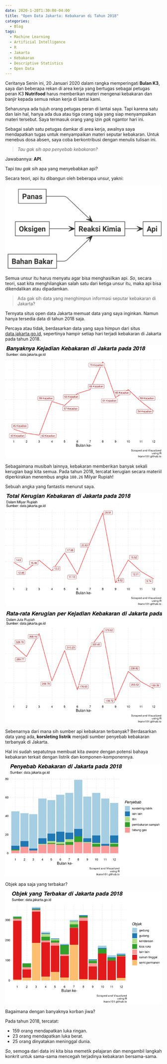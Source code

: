 ```yaml
---
date: 2020-1-20T1:30:00-04:00
title: "Open Data Jakarta: Kebakaran di Tahun 2018"
categories:
  - Blog
tags:
  - Machine Learning
  - Artificial Intelligence
  - R
  - Jakarta
  - Kebakaran
  - Descriptive Statistics
  - Open Data
---
```


Ceritanya Senin ini, 20 Januari 2020 dalam rangka memperingati **Bulan
K3**, saya dan beberapa rekan di area kerja yang bertugas sebagai
petugas peran K3 **Nutrifood** harus memberikan materi mengenai
kebakaran dan banjir kepada semua rekan kerja di lantai kami.

Seharusnya ada tujuh orang petugas peran di lantai saya. Tapi karena
satu dan lain hal, hanya ada dua atau tiga orang saja yang siap
menyampaikan materi tersebut. Saya termasuk orang yang izin *gak*
ngantor hari ini.

Sebagai salah satu petugas damkar di area kerja, awalnya saya
mendapatkan tugas untuk menyampaikan materi seputar kebakaran. Untuk
menebus dosa absen, saya coba berkontribusi dengan menulis tulisan ini.

> *Tau gak sih apa penyebab kebakaran?*

Jawabannya: **API**.

Tapi *tau gak sih* apa yang menyebabkan api?

Secara teori, api itu dibangun oleh beberapa unsur,
yakni:

![api](https://raw.githubusercontent.com/ikanx101/belajaR/master/Bukan%20Infografis/Kebakaran/SmartSelect_20200119-203521_Chrome.jpg)

Semua unsur itu harus menyatu agar bisa menghasilkan api. *So*, secara
teori, saat kita menghilangkan salah satu dari ketiga unsur itu, maka
api bisa dikendalikan atau dipadamkan.

> Ada gak sih data yang menghimpun informasi seputar kebakaran di
> Jakarta?

Ternyata situs open data Jakarta memuat data yang saya inginkan. Namun
hanya tersedia data di tahun 2018 saja.

Percaya atau tidak, berdasarkan data yang saya himpun dari situs
[data.jakarta.go.id](http://data.jakarta.go.id/dataset/data-rekapitulasi-kejadian-kebakaran-di-provinsi-dki-jakarta-tahun-2018/resource/7d595666-39bd-4803-aecc-801ac60014a9),
sepertinya hampir setiap hari terjadi kebakaran di Jakarta pada tahun
2018.

![a1](https://raw.githubusercontent.com/ikanx101/belajaR/master/Bukan%20Infografis/Kebakaran/2020-1-18-kebakaran-jakarta_files/figure-gfm/unnamed-chunk-2-1.png)

Sebagaimana musibah lainnya, kebakaran memberikan banyak sekali kerugian
bagi kita semua. Pada tahun 2018, tercatat kerugian secara materiil
diperkirakan menembus angka `180.26` Milyar Rupiah\!

Sebuah angka yang fantastis menurut
saya.

![ax](https://raw.githubusercontent.com/ikanx101/belajaR/master/Bukan%20Infografis/Kebakaran/2020-1-18-kebakaran-jakarta_files/figure-gfm/unnamed-chunk-3-1.png)

![a2](https://raw.githubusercontent.com/ikanx101/belajaR/master/Bukan%20Infografis/Kebakaran/2020-1-18-kebakaran-jakarta_files/figure-gfm/unnamed-chunk-3-2.png)

Sebenarnya dari mana sih sumber api kebakaran terbanyak? Berdasarkan
data yang ada, **korsleting listrik** menjadi sumber penyebab kebakaran
terbanyak di Jakarta.

Hal ini sudah sepatutnya membuat kita *aware* dengan potensi bahaya
kebakaran terkait dengan listrik dan
komponen-komponennya.

![a3](https://raw.githubusercontent.com/ikanx101/belajaR/master/Bukan%20Infografis/Kebakaran/2020-1-18-kebakaran-jakarta_files/figure-gfm/unnamed-chunk-4-1.png)

Objek apa saja yang
terbakar?

![v4](https://raw.githubusercontent.com/ikanx101/belajaR/master/Bukan%20Infografis/Kebakaran/2020-1-18-kebakaran-jakarta_files/figure-gfm/unnamed-chunk-5-1.png)

Bagaimana dengan banyaknya korban jiwa?

Pada tahun 2018, tercatat:

  - 159 orang mendapatkan luka ringan.
  - 23 orang mendapatkan luka berat.
  - 25 orang dinyatakan meninggal dunia.

*So*, semoga dari data ini kita bisa memetik pelajaran dan mengambil
langkah konkrit untuk sama-sama mencegah terjadinya kebakaran
bersama-sama.
